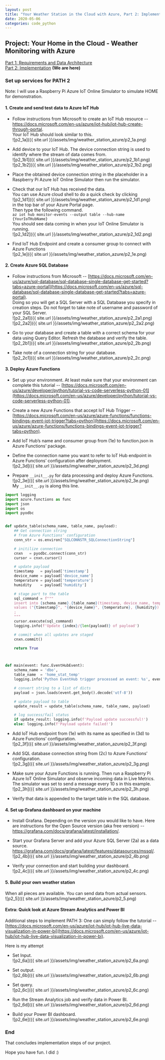 ```yaml
---
layout: post
title: "Your Weather Station in the Cloud with Azure, Part 2: Implementation"
date: 2020-05-06
categories: code_python
---
```


## Project: Your Home in the Cloud - Weather Monitoring with Azure
[Part 1: Requirements and Data Architecture](https://clumdee.github.io/blog/your-weather-station-with-azure-part1/)
<br>
[Part 2: Implementation](https://clumdee.github.io/blog/your-weather-station-with-azure-part2/)  **(We are here)**


### Set up services for PATH 2
Note: I will use a Raspberry Pi Azure IoT Online Simulator to simulate HOME for demonstration.


#### 1. Create and send test data to Azure IoT Hub
- Follow instructions from Microsoft to create an IoT Hub resource -- https://docs.microsoft.com/en-us/azure/iot-hub/iot-hub-create-through-portal. <br>
Your IoT Hub should look similar to this. <br>
![p2_1a]({{ site.url }}/assets/img/weather_station_azure/p2_1a.png)

- Add device to your IoT Hub. The device connection string is used to identify where the stream of data comes from. <br>
![p2_1b1]({{ site.url }}/assets/img/weather_station_azure/p2_1b1.png) <br>
![p2_1b2]({{ site.url }}/assets/img/weather_station_azure/p2_1b2.png)

- Place the obtained device connection string in the placeholder in a Raspberry Pi Azure IoT Online Simulator then run the simulator.

- Check that our IoT Hub has received the data. <br>
You can use Azure cloud shell to do a quick check by clicking <br>
![p2_1d1]({{ site.url }}/assets/img/weather_station_azure/p2_1d1.png) <br>
in the top bar of your Azure Portal page. <br>
Then type the following command. <br>
`az iot hub monitor-events --output table --hub-name {YourIoTHubName}` <br>
You should see data coming in when your IoT Online Simulator is running. <br>
![p2_1d2]({{ site.url }}/assets/img/weather_station_azure/p2_1d2.png)

- Find IoT Hub Endpoint and create a consumer group to connect with Azure Functions <br>
![p2_1e]({{ site.url }}/assets/img/weather_station_azure/p2_1e.png)


#### 2. Create Azure SQL Database
- Follow instructions from Microsoft -- [https://docs.microsoft.com/en-us/azure/sql-database/sql-database-single-database-get-started?tabs=azure-portal](https://docs.microsoft.com/en-us/azure/sql-database/sql-database-single-database-get-started?tabs=azure-portal). <br>
Doing so you will get a SQL Server with a SQL Database you specify in creation steps.
Do not forget to take note of username and password of your SQL Server. <br>
![p2_2a1]({{ site.url }}/assets/img/weather_station_azure/p2_2a1.png) <br>
![p2_2a2]({{ site.url }}/assets/img/weather_station_azure/p2_2a2.png)

- Go to your database and create a table with a correct schema for your data using Query Editor. Refresh the database and verify the table. <br>
![p2_2b1]({{ site.url }}/assets/img/weather_station_azure/p2_2b.png)

- Take note of a connection string for your database. <br>
![p2_2c1]({{ site.url }}/assets/img/weather_station_azure/p2_2c.png)


#### 3. Deploy Azure Functions
- Set up your environment. At least make sure that your environment can complete this tutorial -- [https://docs.microsoft.com/en-us/azure/developer/python/tutorial-vs-code-serverless-python-01](https://docs.microsoft.com/en-us/azure/developer/python/tutorial-vs-code-serverless-python-01).

- Create a new Azure Functions that accept IoT Hub Trigger -- [https://docs.microsoft.com/en-us/azure/azure-functions/functions-bindings-event-iot-trigger?tabs=python](https://docs.microsoft.com/en-us/azure/azure-functions/functions-bindings-event-iot-trigger?tabs=python).

- Add IoT Hub’s name and consumer group from (1e) to function.json in Azure Functions’ package.

- Define the connection name you want to refer to IoT Hub endpoint in Azure Functions’ configuration after deployment. <br>
![p2_3d]({{ site.url }}/assets/img/weather_station_azure/p2_3d.png)

- Prepare `__init__.py` for data processing and deploy Azure Functions. <br>
![p2_3e]({{ site.url }}/assets/img/weather_station_azure/p2_3e.png) <br>
My `__init__.py` is along this line.

```python
import logging
import azure.functions as func
import json
import os
import pyodbc


def update_table(schema_name, table_name, payload):
    ## Get connection string
    # from Azure Functions' configuration
    conn_str = os.environ["SQLCONNSTR_SQLConnectionString"]

    # initilize connection
    cnxn   = pyodbc.connect(conn_str)
    cursor = cnxn.cursor()

    # update payload
    timestamp   = payload['timestamp']
    device_name = payload['device_name']
    temperature = payload['temperature']
    humidity    = payload['humidity']

    # stage part to the table
    sql_command = f"""
    insert into {schema_name}.{table_name}(timestamp, device_name, temperature, humidity)
    values ("{timestamp}", "{device_name}", {temperature}, {humidity})
    ;
    """
    cursor.execute(sql_command)
    logging.info(f'Update {index}/{len(payload)} of payload')

    # commit when all updates are staged
    cnxn.commit()

    return True



def main(event: func.EventHubEvent):
    schema_name = 'dbo',
    table_name  = 'home_stat_temp'
    logging.info('Python EventHub trigger processed an event: %s', event.get_body().decode('utf-8'))

    # convert string to a list of dicts
    payload = json.loads(event.get_body().decode('utf-8'))

    # update payload to table
    update_result = update_table(schema_name, table_name, payload)

    # log success/fail status
    if update_result: logging.info(f'Payload update successful!')
    else: logging.info(f'Payload update failed!')
```

- Add IoT Hub endpoint from (1e) with its name as specified in (3d) to Azure Functions’ configuration. <br>
![p2_3f]({{ site.url }}/assets/img/weather_station_azure/p2_3f.png)

- Add SQL database connection string from (2c) to Azure Functions’ configuration. <br>
![p2_3g]({{ site.url }}/assets/img/weather_station_azure/p2_3g.png)

- Make sure your Azure Functions is running. Then run a Raspberry Pi Azure IoT Online Simulator and observe incoming data in Live Metrics. The simulator was set to send a message every 10 s in this example. <br>
![p2_3h]({{ site.url }}/assets/img/weather_station_azure/p2_3h.png)

- Verify that data is appended to the target table in the SQL database.


#### 4. Set up Grafana dashboard on your machine
- Install Grafana. Depending on the version you would like to have.
Here are instructions for the Open Source version (aka free version) -- https://grafana.com/docs/grafana/latest/installation/.

- Start your Grafana Server and add your Azure SQL Server (2a) as a data source.
https://grafana.com/docs/grafana/latest/features/datasources/mssql/. <br>
![p2_4b]({{ site.url }}/assets/img/weather_station_azure/p2_4b.png)

- Verify your connection and start building your dashboard. <br>
![p2_4c]({{ site.url }}/assets/img/weather_station_azure/p2_4c.png)


#### 5. Build your own weather station
When all pieces are available. You can send data from actual sensors. <br>
![p2_5]({{ site.url }}/assets/img/weather_station_azure/p2_5.png)


#### Extra: Quick look at Azure Stream Analytics and Power BI
Additional steps to implement PATH 3: One can simply follow the tutorial -- [https://docs.microsoft.com/en-us/azure/iot-hub/iot-hub-live-data-visualization-in-power-bi](https://docs.microsoft.com/en-us/azure/iot-hub/iot-hub-live-data-visualization-in-power-bi).

Here is my attempt
- Set Input. <br>
![p2_6a]({{ site.url }}/assets/img/weather_station_azure/p2_6a.png)

- Set output. <br>
![p2_6b]({{ site.url }}/assets/img/weather_station_azure/p2_6b.png)

- Set query. <br>
![p2_6c]({{ site.url }}/assets/img/weather_station_azure/p2_6c.png)

- Run the Stream Analytics job and verify data in Power BI. <br>
![p2_6d]({{ site.url }}/assets/img/weather_station_azure/p2_6d.png)

- Build your Power BI dashboard.<br>
![p2_6e]({{ site.url }}/assets/img/weather_station_azure/p2_6e.png)


### End
That concludes implementation steps of our project.

Hope you have fun. I did :)
